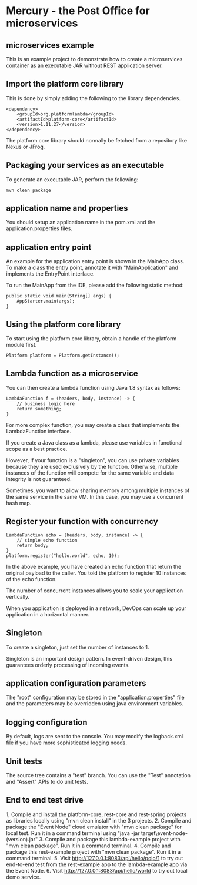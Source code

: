 # Mercury - the Post Office for microservices

## microservices example

This is an example project to demonstrate how to create a microservices container as an executable JAR without REST application server.

## Import the platform core library

This is done by simply adding the following to the library dependencies.

```
<dependency>
    <groupId>org.platformlambda</groupId>
    <artifactId>platform-core</artifactId>
    <version>1.11.27</version>
</dependency>
```

The platform core library should normally be fetched from a repository like Nexus or JFrog.

## Packaging your services as an executable

To generate an executable JAR, perform the following:

```
mvn clean package
```

## application name and properties

You should setup an application name in the pom.xml and the application.properties files.

## application entry point

An example for the application entry point is shown in the MainApp class.
To make a class the entry point, annotate it with "MainApplication" and implements the EntryPoint interface.

To run the MainApp from the IDE, please add the following static method:

```
public static void main(String[] args) {
    AppStarter.main(args);
}
```


## Using the platform core library

To start using the platform core library, obtain a handle of the platform module first.

```
Platform platform = Platform.getInstance();
```

## Lambda function as a microservice


You can then create a lambda function using Java 1.8 syntax as follows:

```
LambdaFunction f = (headers, body, instance) -> {
    // business logic here
    return something;
}
```

For more complex function, you may create a class that implements the LambdaFunction interface.

If you create a Java class as a lambda, please use variables in functional scope as a best practice.

However, if your function is a "singleton", you can use private variables because they are used exclusively by the function.
Otherwise, multiple instances of the function will compete for the same variable and data integrity is not guaranteed.

Sometimes, you want to allow sharing memory among multiple instances of the same service in the same VM.
In this case, you may use a concurrent hash map.


## Register your function with concurrency

```
LambdaFunction echo = (headers, body, instance) -> {
    // simple echo function
    return body;
}
platform.register("hello.world", echo, 10);
```

In the above example, you have created an echo function that return the original payload to the caller.
You told the platform to register 10 instances of the echo function.

The number of concurrent instances allows you to scale your application vertically.

When you application is deployed in a network, DevOps can scale up your application in a horizontal manner.

## Singleton

To create a singleton, just set the number of instances to 1.

Singleton is an important design pattern. In event-driven design, this guarantees orderly processing of incoming events.

## application configuration parameters

The "root" configuration may be stored in the "application.properties" file and the parameters may be overridden using java environment variables.

## logging configuration

By default, logs are sent to the console. You may modify the logback.xml file if you have more sophisticated logging needs.

## Unit tests

The source tree contains a "test" branch. You can use the "Test" annotation and "Assert" APIs to do unit tests.

## End to end test drive

1, Compile and install the platform-core, rest-core and rest-spring projects as libraries locally using "mvn clean install" in the 3 projects.
2. Compile and package the "Event Node" cloud emulator with "mvn clean package" for local test. Run it in a command terminal using "java -jar target\event-node-(version).jar"
3. Compile and package this lambda-example project with "mvn clean package". Run it in a command terminal.
4. Compile and package this rest-example project with "mvn clean package". Run it in a command terminal.
5. Visit http://127.0.0.1:8083/api/hello/pojo/1 to try out end-to-end test from the rest-example app to the lambda-example app via the Event Node.
6. Visit http://127.0.0.1:8083/api/hello/world to try out local demo service.
